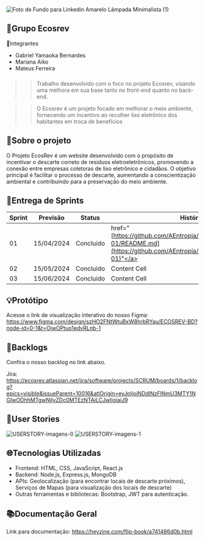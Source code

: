 ![Foto de Fundo para Linkedin Amarelo Lâmpada Minimalista (1)](https://github.com/Ecosrev/ecosrevMongo/assets/126609101/5f7ca8a9-9032-4ae4-9ca8-96eb2b656ffb)

🍃Grupo Ecosrev
---

👤Integrantes

- Gabriel Yamaoka Bernardes
- Mariana Aiko
- Mateus Ferreira

###
>> Trabalho desenvolvido com o foco no projeto Ecosrev, visando uma melhora em sua base tanto no front-end quanto no back-end.

>> O Ecosrev é um projeto focado em melhorar o meio ambiente, fornecendo um incentivo ao recolher lixo eletrônico dos habitantes em troca de benefícios
###
## 📃Sobre o projeto

O Projeto EcosRev é um website desenvolvido com o propósito de incentivar o descarte correto de resíduos eletroeletrônicos, promovendo a conexão entre empresas coletoras de lixo eletrônico e cidadãos. O objetivo principal é facilitar o processo de descarte, aumentando a conscientização ambiental e contribuindo para a preservação do meio ambiente.

## 🏁Entrega de Sprints

| Sprint        | Previsão      | Status        | Histórico     |
| ------------- | ------------- | ------------- | ------------- |
| 01            | 15/04/2024    | Concluído     |  <a> href="[https://github.com/AEntropia/EcosRev/blob/sprint-01/README.md](https://github.com/AEntropia/EcosRev/blob/main/sprint-01)"</a> |
| 02            | 15/05/2024    | Concluído     | Content Cell  |
| 03            | 15/06/2024    | Concluído     | Content Cell  |
## 💡Protótipo 

Acesse o link de visualização interativo do nosso Figma: https://www.figma.com/design/szHO2FNtWtuBxW8hrbRYau/ECOSREV-BD?node-id=0-1&t=OjwOPtuo1edvRLnb-1

## 🔄Backlogs 
Confira o nosso backlog no link abaixo. 

Jira: https://ecosrev.atlassian.net/jira/software/projects/SCRUM/boards/1/backlog?epics=visible&issueParent=10016&atlOrigin=eyJpIjoiNDdlNzFlNmU3MTY1NGIwODhhMTgwNjIyZDc0MTEzNTAiLCJwIjoiaiJ9

## 💬User Stories
![USERSTORY-imagens-0](https://github.com/Ecosrev/ecosrevMongo/assets/126609101/f9f8a74d-2583-4b7c-8928-74107bd9466e)
![USERSTORY-imagens-1](https://github.com/Ecosrev/ecosrevMongo/assets/126609101/d7a17d64-5388-4352-8725-9cf7dcfcd84e)



## 🌐Tecnologias Utilizadas

- Frontend: HTML, CSS, JavaScript, React.js
- Backend: Node.js, Express.js, MongoDB
- APIs: Geolocalização (para encontrar locais de descarte próximos), Serviços de Mapas (para visualização dos locais de descarte)
- Outras ferramentas e bibliotecas: Bootstrap, JWT para autenticação.

## 📚Documentação Geral
 Link para documentação: https://heyzine.com/flip-book/a741486d0b.html
